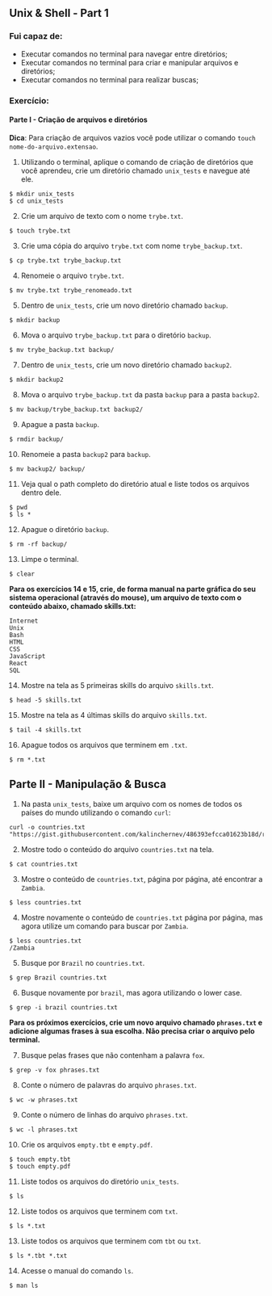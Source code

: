## Unix & Shell - Part 1

### Fui capaz de:

- Executar comandos no terminal para navegar entre diretórios;
- Executar comandos no terminal para criar e manipular arquivos e diretórios;
- Executar comandos no terminal para realizar buscas;

### Exercício:

#### Parte I - Criação de arquivos e diretórios
**Dica**: Para criação de arquivos vazios você pode utilizar o comando `touch nome-do-arquivo.extensao`.

1. Utilizando o terminal, aplique o comando de criação de diretórios que você aprendeu, crie um diretório chamado `unix_tests` e navegue até ele.  
~~~shell 
$ mkdir unix_tests
$ cd unix_tests
~~~

2. Crie um arquivo de texto com o nome `trybe.txt`.
~~~shell 
$ touch trybe.txt
~~~   
   
3. Crie uma cópia do arquivo `trybe.txt` com nome `trybe_backup.txt`.
~~~shell 
$ cp trybe.txt trybe_backup.txt
~~~  
   
4. Renomeie o arquivo `trybe.txt`.
~~~shell 
$ mv trybe.txt trybe_renomeado.txt
~~~  

5. Dentro de `unix_tests`, crie um novo diretório chamado `backup`.
~~~shell 
$ mkdir backup
~~~  

6. Mova o arquivo `trybe_backup.txt` para o diretório `backup`.
~~~shell 
$ mv trybe_backup.txt backup/
~~~  

7. Dentro de `unix_tests`, crie um novo diretório chamado `backup2`.
~~~shell 
$ mkdir backup2
~~~  

8. Mova o arquivo `trybe_backup.txt` da pasta `backup` para a pasta `backup2`.
~~~shell 
$ mv backup/trybe_backup.txt backup2/
~~~  

9.  Apague a pasta `backup`.
~~~shell 
$ rmdir backup/
~~~  

10. Renomeie a pasta `backup2` para `backup`.
~~~shell 
$ mv backup2/ backup/
~~~  

11. Veja qual o path completo do diretório atual e liste todos os arquivos dentro dele.
~~~shell 
$ pwd
$ ls *
~~~ 

12. Apague o diretório `backup`.
~~~shell 
$ rm -rf backup/
~~~ 

13. Limpe o terminal.
~~~shell 
$ clear
~~~ 

**Para os exercícios 14 e 15, crie, de forma manual na parte gráfica do seu sistema operacional (através do mouse), um arquivo de texto com o conteúdo abaixo, chamado skills.txt:**

```
Internet
Unix
Bash
HTML
CSS
JavaScript
React
SQL
```

14.  Mostre na tela as 5 primeiras skills do arquivo `skills.txt`.
~~~shell 
$ head -5 skills.txt
~~~ 

15.  Mostre na tela as 4 últimas skills do arquivo `skills.txt`.
~~~shell 
$ tail -4 skills.txt
~~~ 

16.  Apague todos os arquivos que terminem em `.txt`.
~~~shell 
$ rm *.txt
~~~ 

## Parte II - Manipulação & Busca
1. Na pasta `unix_tests`, baixe um arquivo com os nomes de todos os países do mundo utilizando o comando `curl`:
  ~~~shell 
  curl -o countries.txt "https://gist.githubusercontent.com/kalinchernev/486393efcca01623b18d/raw/daa24c9fea66afb7d68f8d69f0c4b8eeb9406e83/countries"
  ~~~
2. Mostre todo o conteúdo do arquivo `countries.txt` na tela.
~~~shell
$ cat countries.txt
~~~

3. Mostre o conteúdo de `countries.txt`, página por página, até encontrar a `Zambia`.
~~~shell
$ less countries.txt
~~~

4. Mostre novamente o conteúdo de `countries.txt` página por página, mas agora utilize um comando para buscar por `Zambia`.
~~~shell
$ less countries.txt
/Zambia
~~~

5. Busque por `Brazil` no `countries.txt`.
~~~shell
$ grep Brazil countries.txt
~~~

6. Busque novamente por `brazil`, mas agora utilizando o lower case.
~~~shell
$ grep -i brazil countries.txt
~~~

**Para os próximos exercícios, crie um novo arquivo chamado `phrases.txt` e adicione algumas frases à sua escolha. Não precisa criar o arquivo pelo terminal.**

7. Busque pelas frases que não contenham a palavra `fox`.
~~~shell
$ grep -v fox phrases.txt
~~~

8. Conte o número de palavras do arquivo `phrases.txt`.
~~~shell
$ wc -w phrases.txt
~~~

9. Conte o número de linhas do arquivo `phrases.txt`.
~~~shell
$ wc -l phrases.txt
~~~

10. Crie os arquivos `empty.tbt` e `empty.pdf`.
~~~shell
$ touch empty.tbt
$ touch empty.pdf
~~~

11. Liste todos os arquivos do diretório `unix_tests`.
~~~shell
$ ls 
~~~

12. Liste todos os arquivos que terminem com `txt`.
~~~shell
$ ls *.txt
~~~

13. Liste todos os arquivos que terminem com `tbt` ou `txt`.
~~~shell
$ ls *.tbt *.txt
~~~

14. Acesse o manual do comando `ls`.
~~~shell
$ man ls
~~~
